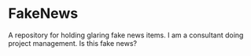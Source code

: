 # FakeNews
A repository for holding glaring fake news items.
I am a consultant doing project management.  Is this fake news?
